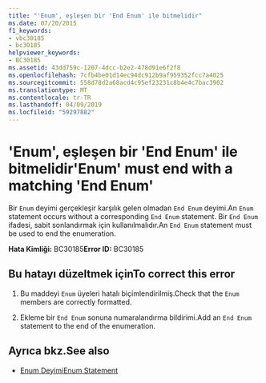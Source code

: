 ```yaml
---
title: "'Enum', eşleşen bir 'End Enum' ile bitmelidir"
ms.date: 07/20/2015
f1_keywords:
- vbc30185
- bc30185
helpviewer_keywords:
- BC30185
ms.assetid: 43dd759c-1207-4dcc-b2e2-478d91e6f2f8
ms.openlocfilehash: 7cfb4be01d14ec94dc912b9af959352fcc7a4025
ms.sourcegitcommit: 558d78d2a68acd4c95ef23231c8b4e4c7bac3902
ms.translationtype: MT
ms.contentlocale: tr-TR
ms.lasthandoff: 04/09/2019
ms.locfileid: "59297882"
---
```

# <a name="enum-must-end-with-a-matching-end-enum"></a><span data-ttu-id="5eb40-102">'Enum', eşleşen bir 'End Enum' ile bitmelidir</span><span class="sxs-lookup"><span data-stu-id="5eb40-102">'Enum' must end with a matching 'End Enum'</span></span>
<span data-ttu-id="5eb40-103">Bir `Enum` deyimi gerçekleşir karşılık gelen olmadan `End Enum` deyimi.</span><span class="sxs-lookup"><span data-stu-id="5eb40-103">An `Enum` statement occurs without a corresponding `End Enum` statement.</span></span> <span data-ttu-id="5eb40-104">Bir `End Enum` ifadesi, sabit sonlandırmak için kullanılmalıdır.</span><span class="sxs-lookup"><span data-stu-id="5eb40-104">An `End Enum` statement must be used to end the enumeration.</span></span>  
  
 <span data-ttu-id="5eb40-105">**Hata Kimliği:** BC30185</span><span class="sxs-lookup"><span data-stu-id="5eb40-105">**Error ID:** BC30185</span></span>  
  
## <a name="to-correct-this-error"></a><span data-ttu-id="5eb40-106">Bu hatayı düzeltmek için</span><span class="sxs-lookup"><span data-stu-id="5eb40-106">To correct this error</span></span>  
  
1. <span data-ttu-id="5eb40-107">Bu maddeyi `Enum` üyeleri hatalı biçimlendirilmiş.</span><span class="sxs-lookup"><span data-stu-id="5eb40-107">Check that the `Enum` members are correctly formatted.</span></span>  
  
2. <span data-ttu-id="5eb40-108">Ekleme bir `End Enum` sonuna numaralandırma bildirimi.</span><span class="sxs-lookup"><span data-stu-id="5eb40-108">Add an `End Enum` statement to the end of the enumeration.</span></span>  
  
## <a name="see-also"></a><span data-ttu-id="5eb40-109">Ayrıca bkz.</span><span class="sxs-lookup"><span data-stu-id="5eb40-109">See also</span></span>

- [<span data-ttu-id="5eb40-110">Enum Deyimi</span><span class="sxs-lookup"><span data-stu-id="5eb40-110">Enum Statement</span></span>](../../visual-basic/language-reference/statements/enum-statement.md)
